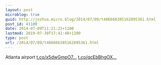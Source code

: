 ```yaml
---
layout: post
microblog: true
guid: http://joshua.micro.blog/2014/07/09/t486666385162895361.html
post_id: 41100
date: 2014-07-09T11:21:22+1100
lastmod: 2019-07-30T17:41:48+1100
type: post
url: /2014/07/09/t486666385162895361.html
---
```

Atlanta airport [t.co/x5dwGmpO7...](http://t.co/x5dwGmpO7E) [t.co/qcEbBhgOX...](http://t.co/qcEbBhgOXd)
